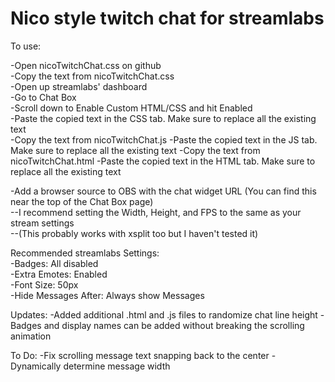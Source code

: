 # Nico style twitch chat for streamlabs

To use:  

-Open nicoTwitchChat.css on github  
-Copy the text from nicoTwitchChat.css   
-Open up streamlabs' dashboard  
-Go to Chat Box  
-Scroll down to Enable Custom HTML/CSS and hit Enabled  
-Paste the copied text in the CSS tab. Make sure to replace all the existing text  
-Copy the text from nicoTwitchChat.js
-Paste the copied text in the JS tab.  Make sure to replace all the existing text
-Copy the text from nicoTwitchChat.html
-Paste the copied text in the HTML tab.  Make sure to replace all the existing text

-Add a browser source to OBS with the chat widget URL (You can find this near the top of the Chat Box page)  
--I recommend setting the Width, Height, and FPS to the same as your stream settings  
--(This probably works with xsplit too but I haven't tested it)  

Recommended streamlabs Settings:  
-Badges: All disabled  
-Extra Emotes: Enabled  
-Font Size: 50px  
-Hide Messages After: Always show Messages  

Updates:
-Added additional .html and .js files to randomize chat line height
-Badges and display names can be added without breaking the scrolling animation

To Do:
-Fix scrolling message text snapping back to the center
-Dynamically determine message width

